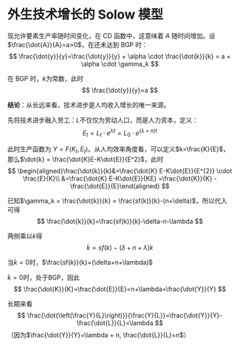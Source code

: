 # 外生技术增长的 Solow 模型



现允许要素生产率随时间变化，在 CD 函数中，这意味着 $A$ 随时间增加。设$\frac{\dot{A}}{A}=a>0$，在还未达到 BGP 时：
$$
\frac{\dot{y}}{y}=\frac{\dot{y}}{y} + \alpha \cdot \frac{\dot{k}}{k} = a + \alpha \cdot \gamma_k
$$

在 BGP 时，$k$为常数，此时
$$
\frac{\dot{y}}{y}=a
$$

**结论**：从长远来看，技术进步是人均收入增长的唯一来源。



先将技术进步融入劳工：$L$不仅仅为劳动人口，而是人力资本，定义：
$$
E_t=L_t \cdot e^{\lambda t}=L_0\cdot e^{(\lambda+n)t}
$$

此时生产函数为 $Y=F(K_t, E_t)$。从人均效率角度看，可以定义$k=\frac{K}{E}$，那么$\dot{k} = \frac{\dot{K}E-K\dot{E}}{E^2}$，此时
$$
\begin{aligned}\frac{\dot{k}}{k}&=\frac{\dot{K} E-K\dot{E}}{E^{2}} \cdot \frac{E}{K}\\ &=\frac{\dot{K} E-K\dot{E}}{KE} =\frac{\dot{K}}{K} -\frac{\dot{E}}{E}\end{aligned}
$$

已知$\gamma_k = \frac{\dot{k}}{k} = \frac{sf(k)}{k}-(n+\delta)$，所以代入可得
$$
\frac{\dot{k}}{k}=\frac{sf(k)}{k}-\delta-n-\lambda
$$

两侧乘以$k$得
$$
\dot{k}=sf(k)-(\delta+n+\lambda)k
$$

当$\dot{k}=0$时，$\frac{sf(k)}{k}=(\delta+n+\lambda)$

$\dot{k}=0$时，处于BGP，因此
$$
\frac{\dot{K}}{K}=\frac{\dot{E}}{E}=n+\lambda=\frac{\dot{Y}}{Y}
$$

长期来看
$$
    \frac{\dot{\left(\frac{Y}{L}\right)}}{\frac{Y}{L}}=\frac{\dot{Y}}{Y}-\frac{\dot{L}}{L}=\lambda
$$
（因为$\frac{\dot{Y}}{Y}=\lambda + n, \frac{\dot{L}}{L}=n$）